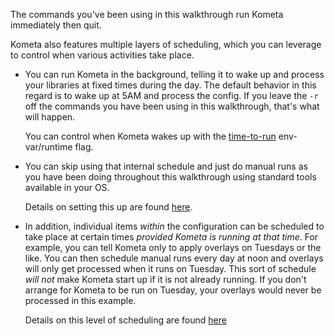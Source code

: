 The commands you've been using in this walkthrough run Kometa immediately then quit.

Kometa also features multiple layers of scheduling, which you can leverage to control when various activities take place.

 - You can run Kometa in the background, telling it to wake up and process your libraries at fixed times during the day.  The default behavior in this regard is to wake up at 5AM and process the config.  If you leave the `-r` off the commands you have been using in this walkthrough, that's what will happen.

   You can control when Kometa wakes up with the [time-to-run](../../environmental.md) env-var/runtime flag.

 - You can skip using that internal schedule and just do manual runs as you have been doing throughout this walkthrough using standard tools available in your OS.

   Details on setting this up are found [here](../../guides/scheduling.md).

 - In addition, individual items *within* the configuration can be scheduled to take place at certain times *provided Kometa is running at that time*.  For example, you can tell Kometa only to apply overlays on Tuesdays or the like.  You can then schedule manual runs every day at noon and overlays will only get processed when it runs on Tuesday.  This sort of schedule *will not* make Kometa start up if it is not already running.  If you don't arrange for Kometa to be run on Tuesday, your overlays would never be processed in this example.

   Details on this level of scheduling are found [here](../../../config/schedule.md)
